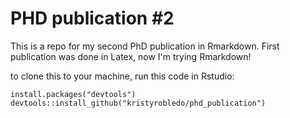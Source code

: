 # PHD publication #2

This is a repo for my second PhD publication in Rmarkdown. First publication was done in Latex, now I'm trying Rmarkdown!

to clone this to your machine, run this code in Rstudio:


`install.packages("devtools")`
`devtools::install_github("kristyrobledo/phd_publication")`
